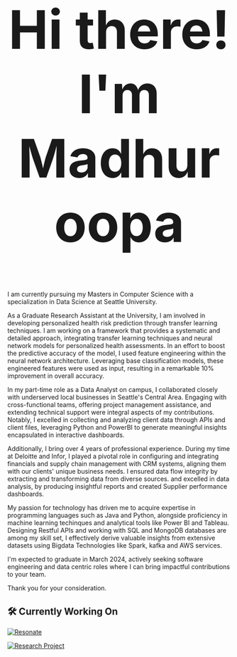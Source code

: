 <div align="center" style="font-size: 60px; font-weight: bold;">

# Hi there!  I'm Madhuroopa

</div>

I am currently pursuing my Masters in Computer Science with a specialization in Data Science at Seattle University. 

As a Graduate Research Assistant at the University, I am involved in developing personalized health risk prediction through transfer learning techniques. I am working on a framework that provides a systematic and detailed approach, integrating transfer learning techniques and neural network models for personalized health assessments. In an effort to boost the predictive accuracy of the model, I used feature engineering within the neural network architecture. Leveraging base classification models, these engineered features were used as input, resulting in a remarkable 10% improvement in overall accuracy.

In my part-time role as a Data Analyst on campus, I collaborated closely with underserved local businesses in Seattle's Central Area. Engaging with cross-functional teams, offering project management assistance, and extending technical support were integral aspects of my contributions. Notably, I excelled in collecting and analyzing client data through APIs and client files, leveraging Python and PowerBI to generate meaningful insights encapsulated in interactive dashboards.

Additionally, I bring over 4 years of professional experience. During my time at Deloitte and Infor, I played a pivotal role in configuring and integrating financials and supply chain management with CRM systems, aligning them with our clients' unique business needs. I ensured data flow integrity by extracting and transforming data from diverse sources. and excelled in data analysis, by producing insightful reports and created Supplier performance dashboards.

My passion for technology  has driven me to acquire expertise in programming languages such as Java and Python, alongside proficiency in machine learning techinques and analytical tools like Power BI and Tableau. Designing Restful APIs and working with SQL and MongoDB databases are among my skill set, I effectively derive valuable insights from extensive datasets using Bigdata Technologies like Spark, kafka and AWS services. 

I'm expected to graduate in March 2024, actively seeking software engineering and data centric roles where I can bring impactful contributions to your team.

Thank you for your consideration. 

## 🛠️ Currently Working On

[![Resonate](https://img.shields.io/badge/Resonate-Checkout-blue?style=for-the-badge&logo=github)](https://github.com/SartajBhuvaji/Resonate)

[![Research Project](https://img.shields.io/badge/Research_Project-Explore-green?style=for-the-badge&logo=github)](https://github.com/SartajBhuvaji/Research-Project)




